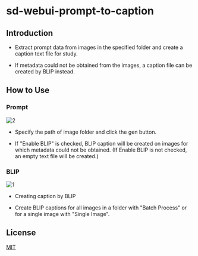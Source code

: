 # sd-webui-prompt-to-caption

## Introduction
 - Extract prompt data from images in the specified folder and create a caption text file for study.

 - If metadata could not be obtained from the images, a caption file can be created by BLIP instead.

## How to Use
### Prompt
![2](https://github.com/Gohankaiju/sd-webui-prompt-to-caption/assets/167270541/99ed0d60-e54e-4d02-972b-d5ec41ec284e)

 - Specify the path of image folder and click the gen button.

 - If "Enable BLIP" is checked, BLIP caption will be created on images for which metadata could not be obtained. (If Enable BLIP is not checked, an empty text file will be created.)

### BLIP
![1](https://github.com/Gohankaiju/sd-webui-prompt-to-caption/assets/167270541/9a98f94c-d465-477a-9c8d-97f72146653e)

 - Creating caption by BLIP

 - Create BLIP captions for all images in a folder with "Batch Process" or for a single image with "Single Image".

## License

[MIT](https://choosealicense.com/licenses/mit/)